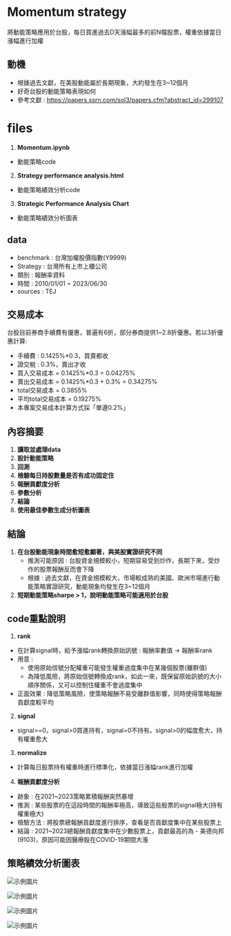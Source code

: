 # Momentum strategy
將動能策略應用於台股，每日買進過去D天漲幅最多的前N檔股票，權重依據當日漲幅進行加權

## 動機
- 根據過去文獻，在美股動能屬於長期現象，大約發生在3~12個月
- 好奇台股的動能策略表現如何
- 參考文獻 : https://papers.ssrn.com/sol3/papers.cfm?abstract_id=299107

# files
1. **Momentum.ipynb**
- 動能策略code
2. **Strategy performance analysis.html**
- 動能策略績效分析code
3. **Strategic Performance Analysis Chart**
- 動能策略績效分析圖表

## data
- benchmark : 台灣加權股價指數(Y9999)
- Strategy : 台灣所有上市上櫃公司
- 類別 : 報酬率資料
- 時間 : 2010/01/01 ~ 2023/06/30
- sources : TEJ

## 交易成本
台股目前券商手續費有優惠，普遍有6折，部分券商提供1~2.8折優惠。若以3折優惠計算:
- 手續費 : 0.1425%*0.3，買賣都收
- 證交稅 : 0.3%，賣出才收
- 買入交易成本 = 0.1425%*0.3 = 0.04275%
- 賣出交易成本 = 0.1425%*0.3 + 0.3% = 0.34275%
- total交易成本 = 0.3855%
- 平均total交易成本 = 0.19275%
- 本專案交易成本計算方式採「單邊0.2%」

## 內容摘要
1. **讀取並處理data**
2. **設計動能策略**
3. **回測**
4. **檢驗每日持股數量是否有成功固定住**
5. **報酬貢獻度分析**
6. **參數分析**
7. **結論**
8. **使用最佳參數生成分析圖表**

## 結論
1. **在台股動能現象時間愈短愈顯著，與美股實證研究不同**
   - 推測可能原因 : 台股資金規模較小，短期容易受到炒作，長期下來，受炒作的股票報酬反而會下降
   - 根據 : 過去文獻，在資金規模較大，市場較成熟的美國、歐洲市場進行動能策略實證研究，動能現象均發生在3~12個月
2. **短期動能策略sharpe > 1，說明動能策略可能適用於台股**

## code重點說明
1. **rank**
- 在計算signal時，給予漲幅rank轉換原始訊號 : 報酬率數值 -> 報酬率rank
- 用意 :
    - 使用原始信號分配權重可能發生權重過度集中在某幾個股票(離群值)
    - 為降低風險，將原始信號轉換成rank，如此一來，既保留原始訊號的大小順序關係，又可以控制住權重不會過度集中
- 正面效果 : 降低策略風險，使策略報酬不易受離群值影響，同時使得策略報酬貢獻度較平均   
2. **signal**
- signal>=0，signal>0買進持有，signal=0不持有。signal>0的幅度愈大，持有權重愈大
3. **normalize**
- 計算每日股票持有權重時進行標準化，依據當日漲幅rank進行加權
4. **報酬貢獻度分析**
- 跡象 : 在2021~2023策略累積報酬突然暴增
- 推測 : 某些股票的在這段時間的報酬率極高，導致這些股票的signal極大(持有權重極大)
- 檢驗方法 : 將股票總報酬貢獻度進行排序，查看是否貢獻度集中在某些股票上
- 結論 : 2021~2023總報酬貢獻度集中在少數股票上，貢獻最高的為 - 美德向邦(9103)，原因可能因醫療股在COVID-19期間大漲

## 策略績效分析圖表
![示例圖片](https://github.com/RPing16/Momentum-strategy/blob/main/Strategic%20Performance%20Analysis%20Chart/cum%20ret%20line%20chart.jpg)

![示例圖片](https://github.com/RPing16/Momentum-strategy/blob/main/Strategic%20Performance%20Analysis%20Chart/key%20performance%20table.jpg)

![示例圖片](https://github.com/RPing16/Momentum-strategy/blob/main/Strategic%20Performance%20Analysis%20Chart/EOY%20Returns%20vs%20Benchmark.jpg)

![示例圖片](https://github.com/RPing16/Momentum-strategy/blob/main/Strategic%20Performance%20Analysis%20Chart/rolling%20index.jpg)
